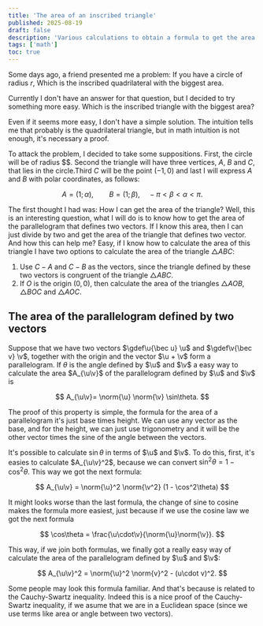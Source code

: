 ```yaml
---
title: 'The area of an inscribed triangle'
published: 2025-08-19
draft: false
description: 'Various calculations to obtain a formula to get the area if an inscribed triangle'
tags: ['math']
toc: true
---
```


Some days ago, a friend presented me a problem: If you have a circle of radius
$r$, Which is the inscribed quadrilateral with the biggest area.

Currently I don't have an answer for that question, but I decided to try
something more easy. Which is the inscribed triangle with the biggest area?

Even if it seems more easy, I don't have a simple solution. The intuition tells
me that probably is the quadrilateral triangle, but in math intuition is not
enough, it's necessary a proof.

To attack the problem, I decided to take some suppositions. First, the circle
will be of radius $$. Second the triangle will have three vertices, $A$, $B$
and $C$, that lies in the circle.Third $C$ will be the point $(-1,0)$ and last
I will express $A$ and $B$ with polar coordinates, as follows:

$$
A = (1; \alpha),
\qquad
B = (1; \beta),
\quad
-\pi < \beta < \alpha < \pi.
$$

The first thought I had was: How I can get the area of the triangle? Well, this
is an interesting question, what I will do is to know how to get the area of
the parallelogram that defines two vectors. If I know this area, then I can
just divide by two and get the area of the triangle that defines two vector.
And how this can help me? Easy, if I know how to calculate the area of this
triangle I have two options to calculate the area of the triangle $\triangle
ABC$:

1. Use $C-A$ and $C-B$ as the vectors, since the triangle defined by these two
   vectors is congruent of the triangle $\triangle ABC$.
2. If $O$ is the origin $(0,0)$, then calculate the area of the triangles
   $\triangle AOB$, $\triangle BOC$ and $\triangle AOC$.

## The area of the parallelogram defined by two vectors

Suppose that we have two vectors $\gdef\u{\bec u} \u$ and $\gdef\v{\bec v} \v$,
together with the origin and the vector $\u + \v$ form a parallelogram. If
$\theta$ is the angle defined by $\u$ and $\v$ a easy way to calculate the
area $A_{\u\v}$ of the parallelogram defined by $\u$ and $\v$ is

$$
A_{\u\v}= \norm{\u} \norm{\v} \sin\theta.
$$

The proof of this property is simple, the formula for the area of a
parallelogram it's just base times height. We can use any vector as the base,
and for the height, we can just use trigonometry and it will be the other
vector times the sine of the angle between the vectors.

It's possible to calculate $\sin\theta$ in terms of $\u$ and $\v$. To do this,
first, it's easies to calculate $A_{\u\v}^2$, because we can convert
$\sin^2\theta = 1 - \cos^2\theta$. This way we got the next formula:

$$
  A_{\u\v} = \norm{\u}^2 \norm{\v^2} (1 - \cos^2\theta)
$$

It might looks worse than the last formula, the change of sine to cosine makes
the formula more easiest, just because if we use the cosine law we got the next formula

$$
\cos\theta = \frac{\u\cdot\v}{\norm{\u}\norm{\v}}.
$$

This way, if we join both formulas, we finally got a really easy way of
calculate the area of the parallelogram defined by $\u$ and $\v$:

$$
A_{\u\v}^2 = \norm{\u}^2 \norm{v}^2 - (u\cdot v)^2.
$$

Some people may look this formula familiar. And that's because is related to
the Cauchy-Swartz inequality. Indeed this is a nice proof of the Cauchy-Swartz
inequality, if we asume that we are in a Euclidean space (since we use terms
like area or angle between two vectors).
